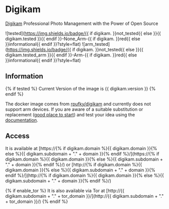 # Digikam

[Digikam](https://www.digikam.org/) Professional Photo Management with the Power of Open Source

![tested](https://img.shields.io/badge/{{ if digikam. }}not_tested{{ else }}{{ digikam.tested }}{{ endif }}-None_Arm-{{ if digikam. }}red{{ else }}informational{{ endif }}?style=flat)
![arm_tested](https://img.shields.io/badge/{{ if digikam. }}not_tested{{ else }}{{ digikam.tested_arm }}{{ endif }}-Arm-{{ if digikam. }}red{{ else }}informational{{ endif }}?style=flat)

## Information

{% if tested %}
Current Version of the image is {{ digikam.version }}
{% endif %}

The docker image comes from [rpufky/digikam](https://hub.docker.com/r/rpufky/digikam)
and currently does not support arm devices.
If you are aware of a suitable substitution or replacement ([good place to start](https://hub.docker.com/search?q=digikam&type=image&architecture=arm%2Carm64)) and test your idea using the [documentation](dev/Adding-Services.md).

## Access

It is available at [https://{% if digikam.domain %}{{ digikam.domain }}{% else %}{{ digikam.subdomain + "." + domain }}{% endif %}/](https://{% if digikam.domain %}{{ digikam.domain }}{% else %}{{ digikam.subdomain + "." + domain }}{% endif %}/) or [http://{% if digikam.domain %}{{ digikam.domain }}{% else %}{{ digikam.subdomain + "." + domain }}{% endif %}/](http://{% if digikam.domain %}{{ digikam.domain }}{% else %}{{ digikam.subdomain + "." + domain }}{% endif %}/)

{% if enable_tor %}
It is also available via Tor at [http://{{ digikam.subdomain + "." + tor_domain }}/](http://{{ digikam.subdomain + "." + tor_domain }}/)
{% endif %}
